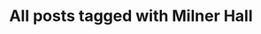 ---
layout: tag
title: "All posts tagged with Milner Hall"
permalink: /weblog/tags/milner-hall/
taxonomy: Milner Hall
---
